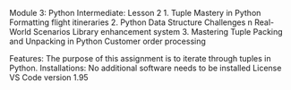 Module 3: Python Intermediate: Lesson 2 
    1. Tuple Mastery in Python
        Formatting flight itineraries
    2. Python Data Structure Challenges n Real-World Scenarios
        Library enhancement system
    3. Mastering Tuple Packing and Unpacking in Python
        Customer order processing
        
Features:
    The purpose of this assignment is to iterate through tuples in Python. 
Installations:
    No additional software needs to be installed
License
    VS Code version 1.95
